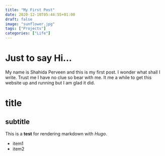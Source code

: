 ```yaml
---
title: "My First Post"
date: 2020-12-10T05:44:55+01:00
draft: false
image: "sunflower.jpg"
tags: ["Projects"]
categories: ["Life"]
---
```


# Just to say Hi... 

My name is Shahida Perveen and this is my first post. I wonder what shall I write. Trust me I have no clue so bear with me. It me a while to get this website up and running but I am glad it did.
# title 
## subtitle 

This is a **test** for rendering markdown with _Hugo_.

- item1
- item2